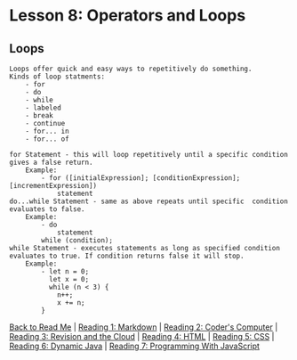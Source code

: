 # Lesson 8: Operators and Loops

## Loops
    
    Loops offer quick and easy ways to repetitively do something.
    Kinds of loop statments:
        - for
        - do
        - while
        - labeled
        - break
        - continue
        - for... in
        - for... of

    for Statement - this will loop repetitively until a specific condition gives a false return.
        Example:
            - for ([initialExpression]; [conditionExpression]; [incrementExpression])
                statement
    do...while Statement - same as above repeats until specific  condition evaluates to false.
        Example:
            - do
                statement
            while (condition);
    while Statement - executes statements as long as specified condition evaluates to true. If condition returns false it will stop.
        Example:
            - let n = 0;
              let x = 0;
              while (n < 3) {
                n++;
                x += n;
            }

            
[Back to Read Me](README.md) |
[Reading 1: Markdown](markdown.md) |
[Reading 2: Coder's Computer](coderscomputer.md) |
[Reading 3: Revision and the Cloud](revisionandthecloud.md) |
[Reading 4: HTML](html.md) |
[Reading 5: CSS](css.md) |
[Reading 6: Dynamic Java](dynamicjavascript.md) |
[Reading 7: Programming With JavaScript](programmingjavascript.md)
